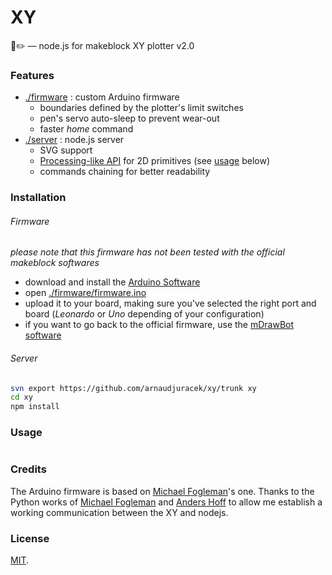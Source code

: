 XY
===
🤖✏️ — node.js for makeblock XY plotter v2.0

### Features
- [./firmware](https://github.com/arnaudjuracek/xy/tree/master/firmware) : custom Arduino firmware
  - boundaries defined by the plotter's limit switches
  - pen's servo auto-sleep to prevent wear-out
  - faster _home_ command
- [./server](https://github.com/arnaudjuracek/xy/tree/master/server) : node.js server
  - SVG support
  - [Processing-like API](https://processing.org/reference/) for 2D primitives (see [usage](#usage) below)
  - commands chaining for better readability

### Installation

###### Firmware
_please note that this firmware has not been tested with the official makeblock softwares_
- download and install the [Arduino Software](https://www.arduino.cc/en/Main/Software)
- open [./firmware/firmware.ino](https://github.com/arnaudjuracek/xy/tree/master/firmware/firmware.ino)
- upload it to your board, making sure you've selected the right port and board (_Leonardo_ or _Uno_ depending of your configuration)
- if you want to go back to the official firmware, use the [mDrawBot software](https://github.com/Makeblock-official/mDrawBot)

###### Server
```sh
svn export https://github.com/arnaudjuracek/xy/trunk xy
cd xy
npm install
```

### Usage
```js
```


### Credits
The Arduino firmware is based on [Michael Fogleman](https://github.com/fogleman/xy)'s one. 
Thanks to the Python works of [Michael Fogleman](https://github.com/fogleman/xy) and [Anders Hoff](https://github.com/inconvergent/) to allow me establish a working communication between the XY and nodejs.

### License

[MIT](https://tldrlegal.com/license/mit-license).
